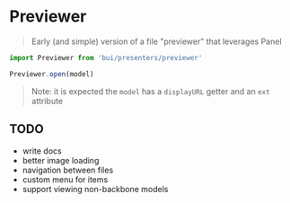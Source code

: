 Previewer
============

> Early (and simple) version of a file "previewer" that leverages Panel

```js
import Previewer from 'bui/presenters/previewer'

Previewer.open(model)
```

>Note: it is expected the `model` has a `displayURL` getter and an `ext` attribute

## TODO
- write docs
- better image loading
- navigation between files
- custom menu for items
- support viewing non-backbone models